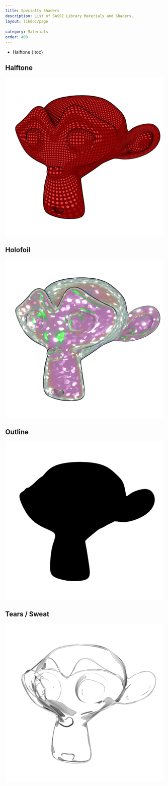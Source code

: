 ```yaml
---
title: Specialty Shaders
description: List of SASSE Library Materials and Shaders.
layout: libdoc/page

category: Materials
order: 400
---
```

- Halftone
{:toc}

## Halftone
![Halftone](/assets/Materials/Base_Shaders/SASSE_Halftone_Preview.png)

## Holofoil
![Holofoil](/assets/Materials/Base_Shaders/SASSE_Holofoil_Preview.png)

## Outline
![Outline](/assets/Materials/Base_Shaders/Toon_Outline_Preview.png)

## Tears / Sweat
![Tears](/assets/Materials/Base_Shaders/Tears_Sweat_Preview.png)
